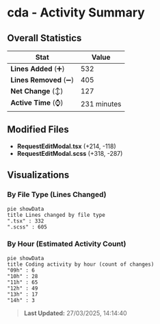 # cda - Activity Summary 

## Overall Statistics

| Stat                   | Value                                                             |
| ---------------------- | ----------------------------------------------------------------- |
| **Lines Added** (➕)   | 532                                          |
| **Lines Removed** (➖) | 405                                        |
| **Net Change** (↕)    | 127                |
| **Active Time** (⌚)   | 231 minutes |


## Modified Files
- **RequestEditModal.tsx** (+214, -118)
- **RequestEditModal.scss** (+318, -287)

## Visualizations

### By File Type (Lines Changed)

```mermaid
pie showData
title Lines changed by file type
".tsx" : 332
".scss" : 605
```

### By Hour (Estimated Activity Count)

```mermaid
pie showData
title Coding activity by hour (count of changes)
"09h" : 6
"10h" : 28
"11h" : 65
"12h" : 49
"13h" : 17
"14h" : 3
```


> **Last Updated:** 27/03/2025, 14:14:40